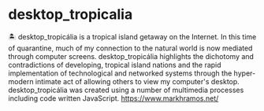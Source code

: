 # desktop_tropicalia
 🏝 desktop_tropicália is a tropical island getaway on the Internet.   In this time of quarantine, much of my connection to the natural world is now mediated through computer screens.  desktop_tropicália highlights the dichotomy and contradictions of developing, tropical island nations and the rapid implementation of technological and networked systems through the hyper-modern intimate act of allowing others to view my computer's desktop.  desktop_tropicália was created using a number of multimedia processes including code written JavaScript.
 https://www.markhramos.net/
